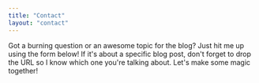 ```yaml
---
title: "Contact"
layout: "contact"
---
```


Got a burning question or an awesome topic for the blog? Just hit me up using the form below! If it's about a specific blog post, don't forget to drop the URL so I know which one you're talking about. Let's make some magic together!
